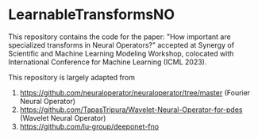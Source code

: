 # LearnableTransformsNO

This repository contains the code for the paper: "How important are specialized transforms in Neural Operators?" accepted at Synergy of Scientific and Machine Learning Modeling Workshop, colocated with International Conference for Machine Learning (ICML 2023).

This repository is largely adapted from 
1) https://github.com/neuraloperator/neuraloperator/tree/master (Fourier Neural Operator)
2) https://github.com/TapasTripura/Wavelet-Neural-Operator-for-pdes (Wavelet Neural Operator)
3) https://github.com/lu-group/deeponet-fno 
